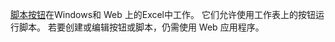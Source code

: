 [脚本按钮](../develop/script-buttons.md)在Windows和 Web 上的Excel中工作。 它们允许使用工作表上的按钮运行脚本。 若要创建或编辑按钮或脚本，仍需使用 Web 应用程序。
